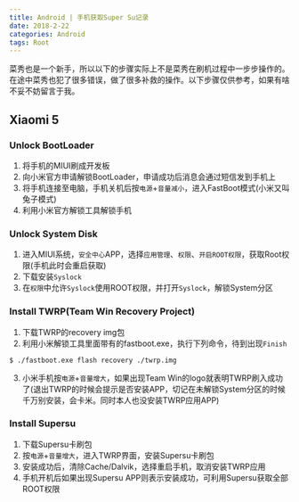 ```yaml
---
title: Android | 手机获取Super Su记录
date: 2018-2-22
categories: Android
tags: Root
---
```


菜秀也是一个新手，所以以下的步骤实际上不是菜秀在刷机过程中一步步操作的。在途中菜秀也犯了很多错误，做了很多补救的操作。以下步骤仅供参考，如果有啥不妥不妨留言于我。

<!-- more -->

## Xiaomi 5

### Unlock BootLoader

1. 将手机的MIUI刷成开发板
2. 向小米官方申请解锁BootLoader，申请成功后消息会通过短信发到手机上
3. 将手机连接至电脑，手机关机后按`电源`+`音量减小`，进入FastBoot模式(小米又叫兔子模式)
4. 利用小米官方解锁工具解锁手机

### Unlock System Disk

1. 进入MIUI系统，`安全中心`APP，选择`应用管理`、`权限`、`开启ROOT权限`，获取Root权限(手机此时会重启获取)
2. 下载安装`Syslock`
3. 在`权限`中允许`Syslock`使用ROOT权限，并打开`Syslock`，解锁System分区

### Install TWRP(Team Win Recovery Project)

1. 下载TWRP的recovery img包
2. 利用小米解锁工具里面带有的fastboot.exe，执行下列命令，待到出现`Finish`

```shell
$ ./fastboot.exe flash recovery ./twrp.img
```

3. 小米手机按`电源`+`音量增大`，如果出现Team Win的logo就表明TWRP刷入成功了(退出TWRP的时候会提示是否安装APP，切记在未解锁System分区的时候千万别安装，会卡米。同时本人也没安装TWRP应用APP)

### Install Supersu

1. 下载Supersu卡刷包
2. 按`电源`+`音量增大`，进入TWRP界面，安装Supersu卡刷包
3. 安装成功后，清除Cache/Dalvik，选择重启手机，取消安装TWRP应用
4. 手机开机后如果出现Supersu APP则表示安装成功，可利用Supersu获取全部ROOT权限
